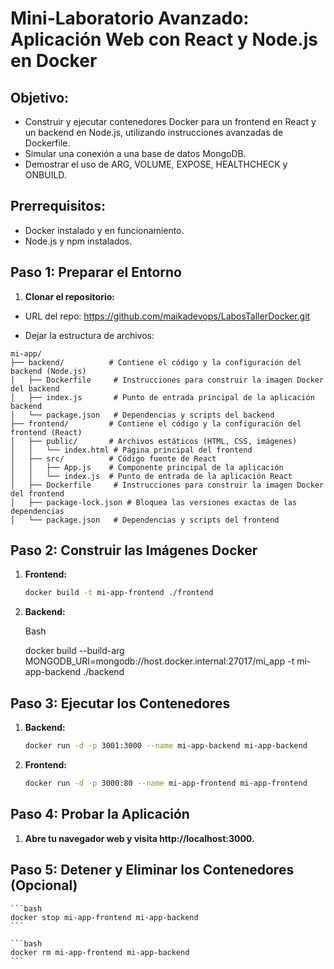 # Mini-Laboratorio Avanzado: Aplicación Web con React y Node.js en Docker

## Objetivo:

* Construir y ejecutar contenedores Docker para un frontend en React y un backend en Node.js, utilizando instrucciones avanzadas de Dockerfile.
* Simular una conexión a una base de datos MongoDB.
* Demostrar el uso de ARG, VOLUME, EXPOSE, HEALTHCHECK y ONBUILD.

## Prerrequisitos:

* Docker instalado y en funcionamiento.
* Node.js y npm instalados.

## Paso 1: Preparar el Entorno

1. **Clonar el repositorio:**

* URL del repo: https://github.com/maikadevops/LabosTallerDocker.git

* Dejar la estructura de archivos: 

```
mi-app/
├── backend/          # Contiene el código y la configuración del backend (Node.js)
│   ├── Dockerfile     # Instrucciones para construir la imagen Docker del backend
│   ├── index.js       # Punto de entrada principal de la aplicación backend
│   └── package.json   # Dependencias y scripts del backend
├── frontend/         # Contiene el código y la configuración del frontend (React)
│   ├── public/       # Archivos estáticos (HTML, CSS, imágenes)
│   │   └── index.html # Página principal del frontend
│   ├── src/          # Código fuente de React
│   │   ├── App.js    # Componente principal de la aplicación
│   │   └── index.js  # Punto de entrada de la aplicación React
│   ├── Dockerfile     # Instrucciones para construir la imagen Docker del frontend
│   ├── package-lock.json # Bloquea las versiones exactas de las dependencias
│   └── package.json   # Dependencias y scripts del frontend
```

## Paso 2: Construir las Imágenes Docker

1. **Frontend:**

    ```bash
    docker build -t mi-app-frontend ./frontend
    ```

2. **Backend:**

    Bash

    docker build --build-arg MONGODB_URI=mongodb://host.docker.internal:27017/mi_app -t mi-app-backend ./backend

## Paso 3: Ejecutar los Contenedores

1. **Backend:**

    ```bash
    docker run -d -p 3001:3000 --name mi-app-backend mi-app-backend
    ```

2. **Frontend:**

    ```bash
    docker run -d -p 3000:80 --name mi-app-frontend mi-app-frontend
    ```

## Paso 4: Probar la Aplicación

1. **Abre tu navegador web y visita http://localhost:3000.**

## Paso 5: Detener y Eliminar los Contenedores (Opcional) ##

    ```bash
    docker stop mi-app-frontend mi-app-backend
    ```
    
    ```bash
    docker rm mi-app-frontend mi-app-backend
    ```